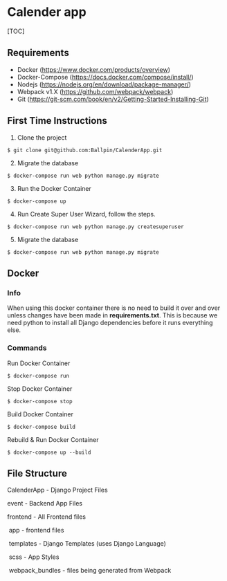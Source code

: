 # Calender app

[TOC]

## Requirements

- Docker (https://www.docker.com/products/overview)
- Docker-Compose (https://docs.docker.com/compose/install/)
- Nodejs (https://nodejs.org/en/download/package-manager/)
- Webpack v1.X (https://github.com/webpack/webpack)
- Git (https://git-scm.com/book/en/v2/Getting-Started-Installing-Git)



## First Time Instructions



1. Clone the project

```
$ git clone git@github.com:Ballpin/CalenderApp.git
```

2. Migrate the database


```
$ docker-compose run web python manage.py migrate
```

3. Run the Docker Container

```
$ docker-compose up
```

4. Run Create Super User Wizard, follow the steps.

```
$ docker-compose run web python manage.py createsuperuser
```

5. Migrate the database

```
$ docker-compose run web python manage.py migrate
```



## Docker

### Info

When using this docker container there is no need to build it over and over unless changes have been made in **requirements.txt**. This is because we need python to install all Django dependencies before it runs everything else.



### Commands

Run Docker Container

```
$ docker-compose run
```

Stop Docker Container

```
$ docker-compose stop
```

Build Docker Container

```
$ docker-compose build
```

Rebuild & Run Docker Container

```
$ docker-compose up --build
```



## File Structure

CalenderApp - Django Project Files

event - Backend App Files

frontend - All Frontend files

​	app - frontend files

​	templates - Django Templates (uses Django Language)

​	scss - App Styles

​	webpack_bundles - files being generated from Webpack